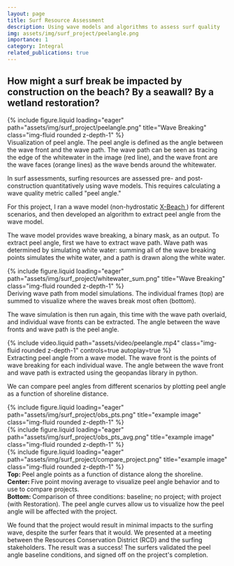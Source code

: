 ```yaml
---
layout: page
title: Surf Resource Assessment
description: Using wave models and algorithms to assess surf quality
img: assets/img/surf_project/peelangle.png
importance: 1
category: Integral
related_publications: true
---
```



<h2>How might a surf break be impacted by construction on the beach? By a seawall? By a wetland restoration?</h2>

<div class="row">
    <div class="col-sm mt-3 mt-md-0">
        {% include figure.liquid loading="eager" path="assets/img/surf_project/peelangle.png" title="Wave Breaking" class="img-fluid rounded z-depth-1" %}
    </div>
</div>
<div class="caption">
    Visualization of peel angle. The peel angle is defined as the angle between the wave front and the wave path. The wave path can be seen as tracing the edge of the whitewater in the image (red line), and the wave front are the wave faces (orange lines) as the wave bends around the whitewater.
</div>
 

In surf assessments, surfing resources are assessed pre- and post- construction quantitatively using wave models. This requires calculating a wave quality metric called "peel angle." 



For this project, I ran a wave model (non-hydrostatic <a href="https://oss.deltares.nl/web/xbeach/"> X-Beach </a>) for different scenarios, and then developed an algorithm to extract peel angle from the wave model.

The wave model provides wave breaking, a binary mask, as an output. To extract peel angle, first we have to extract wave path. Wave path was determined by simulating white water: summing all of the wave breaking points simulates the white water, and a path is drawn along the white water. 
<div class="row">
    <div class="col-sm mt-3 mt-md-0">
        {% include figure.liquid loading="eager" path="assets/img/surf_project/whitewater_sum.png" title="Wave Breaking" class="img-fluid rounded z-depth-1" %}
    </div>
</div>
<div class="caption">
    Deriving wave path from model simulations. The individual frames (top) are summed to visualize where the waves break most often (bottom).
</div>

The wave simulation is then run again, this time with the wave path overlaid, and individual wave fronts can be extracted. The angle between the wave fronts and wave path is the peel angle. 
<div class="row mt-3">
    <div class="col-sm mt-3 mt-md-0">
        {% include video.liquid path="assets/video/peelangle.mp4" class="img-fluid rounded z-depth-1" controls=true autoplay=true %}
    </div>
</div>
<div class="caption">
    Extracting peel angle from a wave model. The wave front is the points of wave breaking for each individual wave. The angle between the wave front and wave path is extracted using the geopandas library in python.
</div>

We can compare peel angles from different scenarios by plotting peel angle as a function of shoreline distance.

<div class="row">
    <div class="col-sm mt-3 mt-md-0">
        {% include figure.liquid loading="eager" path="assets/img/surf_project/obs_pts.png" title="example image" class="img-fluid rounded z-depth-1" %}
    </div>
</div>
<div class="row">
    <div class="col-sm mt-3 mt-md-0">
        {% include figure.liquid loading="eager" path="assets/img/surf_project/obs_pts_avg.png" title="example image" class="img-fluid rounded z-depth-1" %}
    </div>
</div>
<div class="row">
    <div class="col-sm mt-3 mt-md-0">
        {% include figure.liquid loading="eager" path="assets/img/surf_project/compare_project.png" title="example image" class="img-fluid rounded z-depth-1" %}
    </div>
</div>

<div class="caption">
    <b> Top: </b> Peel angle points as a function of distance along the shoreline. 
    <br>
    <b> Center: </b> Five point moving average to visualize peel angle behavior and to use to compare projects. 
    <br>
    <b> Bottom: </b> Comparison of three conditions: baseline; no project; with project (with Restoration). The peel angle curves allow us to visualize how the peel angle will be affected with the project. 
</div>

We found that the project would result in minimal impacts to the surfing wave, despite the surfer fears that it would. We presented at a meeting between the Resources Conservation District (RCD) and the surfing stakeholders. The result was a success! The surfers validated the peel angle baseline conditions, and signed off on the project's completion.
